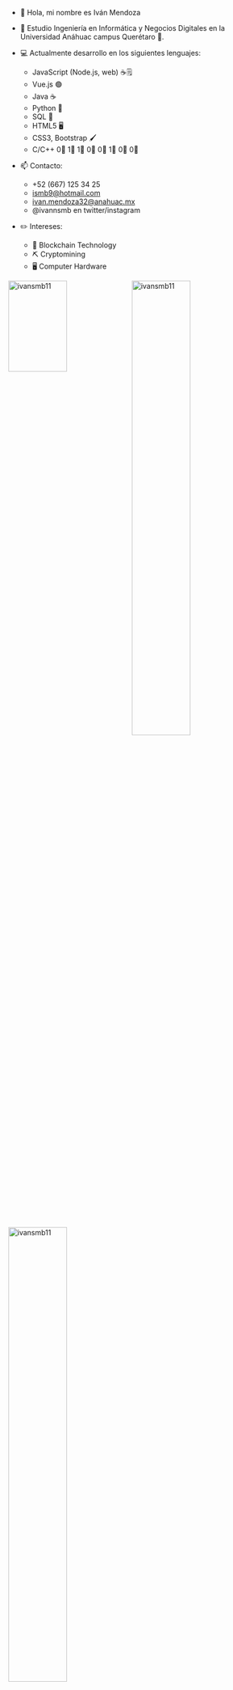 - 👋 Hola, mi nombre es Iván Mendoza
- 📗 Estudio Ingeniería en Informática y Negocios Digitales en la Universidad Anáhuac campus Querétaro 🦁.
- 💻 Actualmente desarrollo en los siguientes lenguajes:

    - JavaScript (Node.js, web) ☕🗒️
    - Vue.js 🟢
    - Java ☕
    - Python 🐍
    - SQL 🔋
    - HTML5 🖥️
    - CSS3, Bootstrap 🖌️
    - C/C++ 0⃣ 1⃣ 1⃣ 0⃣ 0⃣ 1⃣ 0⃣ 0⃣


- 📫 Contacto:
    - +52 (667) 125 34 25
    - ismb9@hotmail.com
    - ivan.mendoza32@anahuac.mx
    - @ivannsmb en twitter/instagram

- ✏️ Intereses:
    - 🔗 Blockchain Technology
    - ⛏️ Cryptomining
    - 🖥️ Computer Hardware



<img height="180em" src="https://github-readme-stats.vercel.app/api/top-langs?username=ivansmb11&show_icons=true&locale=en&layout=compact&hide_border=true&theme=gotham&hide=Jupyter Notebook,CSS,SCSS,HTML,Less,Handlebars&langs_count=6" alt="ivansmb11" width="48%" align = "left"/>

<img src="https://github-readme-streak-stats.herokuapp.com/?user=ivansmb11&theme=gotham&hide_border=true" alt="ivansmb11" width="48%" align = "left" >

<img src="https://github-readme-stats.vercel.app/api?username=ivansmb11&show_icons=true&theme=gotham&hide_border=true" alt="ivansmb11" width="48%" align = "left"/>

